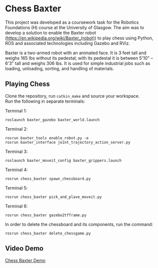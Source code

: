 # Chess Baxter
This project was developed as a coursework task for the Robotics Foundations (H) course at the University of Glasgow. The aim was to develop a solution to enable the Baxter robot (https://en.wikipedia.org/wiki/Baxter_(robot)) to play chess using Python, ROS and associated technologies including Gazebo and RViz.

Baxter is a two-armed robot with an animated face. It is 3 feet tall and weighs 165 lbs without its pedestal; with its pedestal it is between 5'10" – 6'3" tall and weighs 306 lbs. It is used for simple industrial jobs such as loading, unloading, sorting, and handling of materials.

## Playing Chess
Clone the repository, run `catkin_make` and source your workspace.  
Run the following in separate terminals:

Terminal 1:
```
roslaunch baxter_gazebo baxter_world.launch
```
Terminal 2:
```
rosrun baxter_tools enable_robot.py -e
rosrun baxter_interface joint_trajectory_action_server.py
```
Terminal 3:
```
roslaunch baxter_moveit_config baxter_grippers.launch
```
Terminal 4:
```
rosrun chess_baxter spawn_chessboard.py
```
Terminal 5:
```
rosrun chess_baxter pick_and_plave_moveit.py
```
Terminal 6:
```
rosrun chess_baxter gazebo2tfframe.py
```

In order to delete the chessboard and its components, run the command:
```
rosrun chess_baxter delete_chessgame.py
```

## Video Demo
[Chess Baxter Demo](https://youtu.be/x4oP9nS4Y-I)
